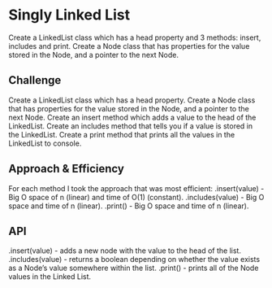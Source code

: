 # Singly Linked List
Create a LinkedList class which has a head property and 3 methods: insert, includes and print.
Create a Node class that has properties for the value stored in the Node, and a pointer to the next Node.

## Challenge
Create a LinkedList class which has a head property.
Create a Node class that has properties for the value stored in the Node, and a pointer to the next Node.
Create an insert method which adds a value to the head of the LinkedList.
Create an includes method that tells you if a value is stored in the LinkedList.
Create a print method that prints all the values in the LinkedList to console.

## Approach & Efficiency
For each method I took the approach that was most efficient:
.insert(value) - Big O space of n (linear) and time of O(1) (constant).
.includes(value) - Big O space and time of n (linear).
.print() - Big O space and time of n (linear).

## API
.insert(value) - adds a new node with the value to the head of the list.
.includes(value) - returns a boolean depending on whether the value exists as a Node’s value somewhere within the list.
.print() - prints all of the Node values in the Linked List.